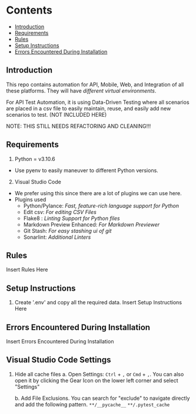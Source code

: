 # Contents
- [Introduction](#introduction)
- [Requirements](#requirements)
- [Rules](#rules)
- [Setup Instructions](#setup-instructions)
- [Errors Encountered During Installation](#errors-encountered-during-installation)

## Introduction
This repo contains automation for API, Mobile, Web, and Integration of all these platforms. They will have *different virtual environments*.

For API Test Automation, it is using Data-Driven Testing where all scenarios are placed in a csv file to easily maintain, reuse, and easily add new scenarios to test. (NOT INCLUDED HERE)

NOTE: THIS STILL NEEDS REFACTORING AND CLEANING!!!

## Requirements
1. Python = v3.10.6
- Use pyenv to easily maneuver to different Python versions.

2. Visual Studio Code
- We prefer using this since there are a lot of plugins we can use here.
- Plugins used
    - Python/Pylance:  _Fast, feature-rich language support for Python_
    - Edit csv:        _For editing CSV Files_
    - Flake8 :         _Linting Support for Python files_
    - Markdown Preview Enhanced: _For Markdown Previewer_
    - Git Stash:       _For easy stashing ui of git_
    - Sonarlint:       _Additional Linters_

## Rules
Insert Rules Here

## Setup Instructions
1. Create '.env' and copy all the required data.
Insert Setup Instructions Here

## Errors Encountered During Installation
Insert Errors Encountered During Installation

## Visual Studio Code Settings
1. Hide all cache files
    a. Open Settings: `Ctrl` + `,` or `Cmd` + `,`. You can also open it by clicking the Gear Icon on the lower left corner and select "Settings"

    b. Add File Exclusions. You can search for "exclude" to navigate directly and add the following pattern.
    `**/__pycache__`
    `**/.pytest_cache`